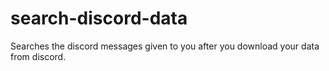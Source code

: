 # search-discord-data
Searches the discord messages given to you after you download your data from discord.

